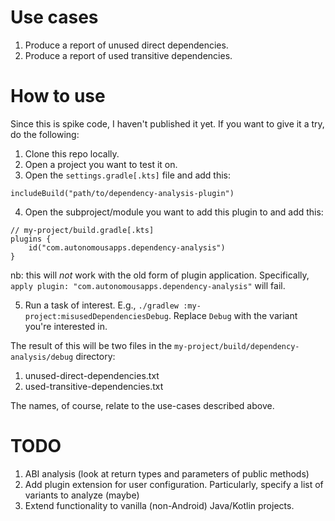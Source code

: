 # Use cases
1. Produce a report of unused direct dependencies.
1. Produce a report of used transitive dependencies.

# How to use
Since this is spike code, I haven't published it yet. If you want to give it a try, do the following:
1. Clone this repo locally.
1. Open a project you want to test it on.
1. Open the `settings.gradle[.kts]` file and add this:
```
includeBuild("path/to/dependency-analysis-plugin")
```
4. Open the subproject/module you want to add this plugin to and add this:
```
// my-project/build.gradle[.kts]
plugins {
    id("com.autonomousapps.dependency-analysis")
}
```
nb: this will _not_ work with the old form of plugin application.
Specifically, `apply plugin: "com.autonomousapps.dependency-analysis"` will fail.

5. Run a task of interest. E.g., `./gradlew :my-project:misusedDependenciesDebug`. 
Replace `Debug` with the variant you're interested in. 

The result of this will be two files in the `my-project/build/dependency-analysis/debug` directory:
1. unused-direct-dependencies.txt
1. used-transitive-dependencies.txt

The names, of course, relate to the use-cases described above.

# TODO
1. ABI analysis (look at return types and parameters of public methods)
1. Add plugin extension for user configuration.
Particularly, specify a list of variants to analyze (maybe)
1. Extend functionality to vanilla (non-Android) Java/Kotlin projects.